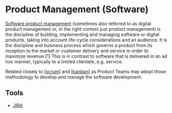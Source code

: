 # Product Management (Software)

[Software product management](https://en.wikipedia.org/wiki/Software_product_management) (sometimes also referred to as digital product management or, in the right context just product management) is the discipline of building, implementing and managing software or digital products, taking into account life-cycle considerations and an audience. It is the discipline and business process which governs a product from its inception to the market or customer delivery and service in order to maximize revenue.[1] This is in contrast to software that is delivered in an ad hoc manner, typically to a limited clientele, e.g. service.

Related closely to [[scrum]] and [[kanban]] as Product Teams may adopt those methodology to develop and manage the software development.

## Tools

- [JIRA](https://www.atlassian.com/software/jira)

[//begin]: # "Autogenerated link references for markdown compatibility"
[scrum]: scrum "Scrum"
[kanban]: kanban "Kanban"

[//end]: # "Autogenerated link references"
